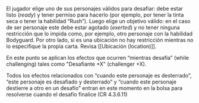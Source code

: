 El jugador elige uno de sus personajes válidos para desafiar: debe estar listo (*ready*) y tener permiso para hacerlo (por ejemplo, por tener la tinta seca o tener la habilidad “Rush”). Luego elige un objetivo válido: en el caso de ser personaje este debe estar agotado (*exerted*) y no tener ninguna restricción que lo impida como, por ejemplo, otro personaje con la habilidad Bodyguard. Por otro lado, si es una ubicación no hay restricción mientras no lo especifique la propia carta. Revisa [[Ubicación (location)]].

En este punto se aplican los efectos que ocurren “mientras desafía” (while challenging)  tales como "Desafiante +X" (challenger +X).

Todos los efectos relacionados con “cuando este personaje es desterrado”, “este personaje es desafiado y desterrado” y “cuando este personaje destierre a otro en un desafío” entran en este momento en la bolsa para resolverse cuando el desafío finalice (CR 4.3.6.11)